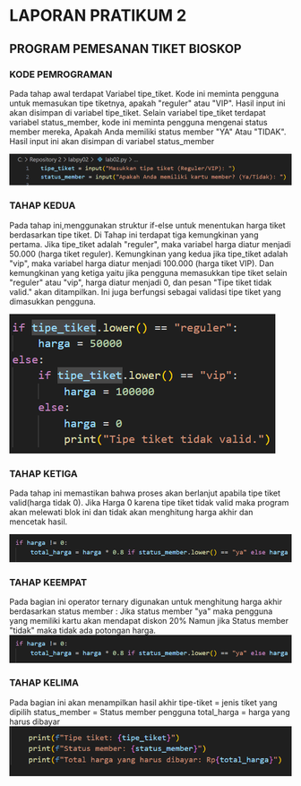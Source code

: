 # LAPORAN PRATIKUM 2

## PROGRAM PEMESANAN TIKET BIOSKOP
### KODE PEMROGRAMAN 
Pada tahap awal terdapat Variabel tipe_tiket. Kode ini meminta pengguna untuk memasukan tipe tiketnya, apakah "reguler" atau "VIP". Hasil input ini akan disimpan di variabel tipe_tiket. Selain variabel tipe_tiket terdapat variabel status_member, kode ini meminta pengguna mengenai status member mereka, Apakah Anda memiliki status member "YA" Atau "TIDAK". Hasil input ini akan disimpan di variabel status_member <p>
![Gambar 1](sspy/sspy1.png)

### TAHAP KEDUA
Pada tahap ini,menggunakan struktur if-else untuk menentukan harga tiket berdasarkan tipe tiket. Di Tahap ini terdapat tiga kemungkinan yang pertama. Jika tipe_tiket adalah "reguler", maka variabel harga diatur menjadi 50.000 (harga tiket reguler). Kemungkinan yang kedua jika tipe_tiket adalah "vip", maka variabel harga diatur menjadi 100.000 (harga tiket VIP). Dan kemungkinan yang ketiga yaitu jika pengguna memasukkan tipe tiket selain "reguler" atau "vip", harga diatur menjadi 0, dan pesan "Tipe tiket tidak valid." akan ditampilkan. Ini juga berfungsi sebagai validasi tipe tiket yang dimasukkan pengguna. <p>
![Gambar 2](sspy/sspy2.png)

### TAHAP KETIGA
Pada tahap ini memastikan bahwa proses akan berlanjut apabila tipe tiket valid(harga tidak 0). Jika Harga 0 karena tipe tiket tidak valid maka program akan melewati blok ini dan tidak akan menghitung harga akhir dan mencetak hasil. <P>
![Gambar 3](sspy/sspy3.png)

### TAHAP KEEMPAT 
Pada bagian ini operator ternary digunakan untuk menghitung harga akhir berdasarkan status member :
Jika status member "ya" maka pengguna yang memiliki kartu akan mendapat diskon 20%
Namun jika Status member "tidak" maka tidak ada potongan harga.
![Gambar 4](sspy/ss4.png)

### TAHAP KELIMA
Pada bagian ini akan menampilkan hasil akhir 
tipe-tiket = jenis tiket yang dipilih
status_member = Status member pengguna
total_harga = harga yang harus dibayar
![Gambar 5](sspy/sspy5.png)
